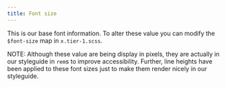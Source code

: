 ```yaml
---
title: Font size
---
```

This is our base font information. To alter these value you can modify the `$font-size` map in `x.tier-1.scss`.

NOTE: Although these value are being display in pixels, they are actually in our styleguide in `rem`s to improve accessibility. Further, line heights have been applied to these font sizes just to make them render nicely in our styleguide.